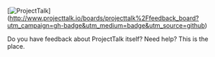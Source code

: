 [![ProjectTalk](http://www.projecttalk.io/images/gh_badge-3e578a9f437f841de7446bab9a49d103.svg?vsn=d)] (http://www.projecttalk.io/boards/projecttalk%2Ffeedback_board?utm_campaign=gh-badge&utm_medium=badge&utm_source=github) 

Do you have feedback about ProjectTalk itself? Need help? This is the place.
